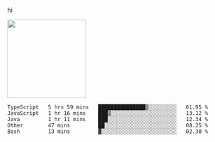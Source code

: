 hi

<img height="180em" src="https://github-readme-stats.vercel.app/api?username=AProductiveNerd&show_icons=true&hide_border=true&&count_private=true&include_all_commits=true" />

<!--START_SECTION:waka-->
```text
TypeScript   5 hrs 59 mins   ███████████████▒░░░░░░░░░   61.95 % 
JavaScript   1 hr 16 mins    ███▒░░░░░░░░░░░░░░░░░░░░░   13.12 % 
Java         1 hr 11 mins    ███░░░░░░░░░░░░░░░░░░░░░░   12.34 % 
Other        47 mins         ██░░░░░░░░░░░░░░░░░░░░░░░   08.25 % 
Bash         13 mins         ▓░░░░░░░░░░░░░░░░░░░░░░░░   02.30 % 
```
<!--END_SECTION:waka-->
